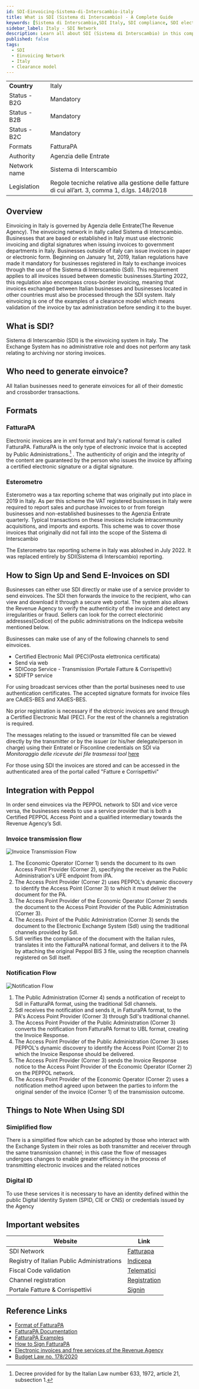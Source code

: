 ```yaml
---
id: SDI-Einvoicing-Sistema-di-Interscambio-italy
title: What is SDI (Sistema di Interscambio) - A Complete Guide
keywords: [Sistema di Interscambio,SDI Italy, SDI compliance, SDI electronic invoicing, SDI software, SDI invoice format, SDI benefits, SDI vs SdI, SDI invoice management, SDI solutions, SDI digital transformation, SDI requirements, SDI tax compliance, SDI invoice approval process, SDI digital signature, SDI for small businesses, SDI for freelancers, SDI API, SDI invoicing process, SDI data interchange, SDI VAT, SDI XML, SDI document management, SDI automated invoice processing, SDI interoperability, SDI security, SDI invoice transmission, SDI electronic billing, SDI regulatory compliance, SDI invoice archiving, SDI document exchange, SDI document flow, SDI invoicing software, SDI B2B, SDI invoice validation, SDI e-commerce, SDI accounting software, SDI invoicing system, SDI digital invoicing]
sidebar_label: Italy - SDI Network 
description: Learn all about SDI (Sistema di Interscambio) in this comprehensive guide, including how it works and why it's important.
published: false
tags:
  - SDI
  - Einvoicing Network
  - Italy
  - Clearance model
---
```


<table  >
    <tr>
      <td align="left"><b>Country</b></td>
        <td align="left">Italy</td>
    </tr>
    <tr>
        <td align="Left">Status - B2G</td>
        <td align="left">Mandatory</td>
    </tr>
  <tr>
        <td align="Left">Status - B2B</td>
        <td align="left">Mandatory</td>
    </tr>
  <tr>
        <td align="Left">Status - B2C</td>
        <td align="left">Mandatory</td>
    </tr>
  <tr>
        <td align="left">Formats</td>
        <td align="left">FatturaPA</td>
    </tr>
  <tr>
        <td align="left">Authority</td>
        <td align="left">Agenzia delle Entrate</td>
    </tr>
  <tr>
        <td align="left">Network name</td>
        <td align="left">Sistema di Interscambio</td>
 </tr>
  <tr>
        <td align="left">Legislation</td>
        <td align="left">Regole tecniche relative alla gestione delle fatture di cui all’art. 3, comma 1, d.lgs. 148/2018</td>
 </tr>
</table>

## Overview
Einvoicing in Italy is governed by Agenzia delle Entrate(The Revenue Agency). The einvoicing network in itally called Sistema di Interscambio.
Businesses that are based or established in Italy must use electronic invoicing and digital signatures when issuing invoices to government departments in Italy. Businesses outside of italy can issue invoices in paper or electronic form. Beginning on January 1st, 2019, Italian regulations have made it mandatory for businesses registered in Italy to exchange invoices through the use of the Sistema di Interscambio (SdI). This requirement applies to all invoices issued between domestic businesses.Starting 2022, this regulation also encompass cross-border invoicing, meaning that invoices exchanged between Italian businesses and businesses located in other countries must also be processed through the SDI system. Italy einvoicing is one of the examples of a clearance model which means validation of the invoice by tax administration before sending it to the buyer.

## What is SDI?
Sistema di Interscambio (SDI) is the einvoicing system in Italy. The Exchange System has no administrative role and does not perform any task relating to archiving nor storing invoices.

## Who need to generate einvoice?
All Italian businesses need to generate einvoices for all of their domestic and crossborder transactions. 

## Formats

### FatturaPA
Electronic invoices are in xml format and Italy's national format is called FatturaPA. FatturaPA is the only type of electronic invoice that is accepted by Public Administrations.[^1] . The authenticity of origin and the integrity of the content are guaranteed by the person who issues the invoice by affixing a certified electronic signature or a digital signature. 

### Esterometro

Esterometro was a tax reporting scheme that was originally put into place in 2019 in Italy. As per this scheme the VAT registered businesses in Italy were required to report sales and purchase invoices to or from foreign businesses and non-established businesses to the Agenzia Entrate quarterly. 
Typical transactions on these invoices include intracommunity acquisitions, and imports and exports. This scheme was to cover those invoices that originally did not fall into the scope of the Sistema di Interscambio

The Esterometro tax reporting scheme in Italy was abloshed in July 2022. It was replaced entirely by SDI(Sistema di Interscambio) reporting. 

## How to Sign Up and Send E-Invoices on SDI

Businesses can either use SDI directly or make use of a service provider to send einvoices. The SDI then forwards the invoice to the recipient, who can view and download it through a secure web portal. The system also allows the Revenue Agency to verify the authenticity of the invoice and detect any irregularities or fraud. Sellers can look for the correct electorinic addresses(Codice) of the public administrations on the Indicepa website mentioned below. 


Businesses can make use of any of the following channels to send einvoices. 

* Certified Electronic Mail (PEC)(Posta elettronica certificata)
* Send via web
* SDICoop Service - Transmission (Portale Fatture & Corrispettivi)
* SDIFTP service

For using broadcast services other than the portal busineses need to use authentication certificates. The accepted signature formats for invoice files are CAdES-BES and XAdES-BES.

No prior registration is necessary if the elctronic invoices are send through a Certified Electronic Mail (PEC). For the rest of the channels a registration is required. 

The messages relating to the issued or transmitted file can be viewed directly by the transmitter or by the issuer (or his/her delegate/person in charge) using their Entratel or Fisconline credentials on SDI via _Monitoraggio delle ricevute dei file trasmessi tool_ [here](https://ivaservizi.agenziaentrate.gov.it/portale/)

For those using SDI the invoices are stored and can be accessed in the authenticated area of the portal called "Fatture e Corrispettivi"

## Integration with Peppol 

In order send einvoices via the PEPPOL network to SDI and vice verce versa, the businesses needs to use a service provider that is both a Certified PEPPOL Access Point and a qualified intermediary towards the Revenue Agency’s SdI.


### Invoice transmission flow
![Invoice Transmission Flow](/img/SDI-peppol-invoice-transmission-flow.png)

1. The Economic Operator (Corner 1) sends the document to its own Access Point Provider (Corner 2), specifying the receiver as the Public Administration's UFE endpoint from iPA.
2. The Access Point Provider (Corner 2) uses PEPPOL's dynamic discovery to identify the Access Point (Corner 3) to which it must deliver the document for the PA.
3. The Access Point Provider of the Economic Operator (Corner 2) sends the document to the Access Point Provider of the Public Administration (Corner 3).
4. The Access Point of the Public Administration (Corner 3) sends the document to the Electronic Exchange System (SdI) using the traditional channels provided by SdI.
5. SdI verifies the compliance of the document with the Italian rules, translates it into the FatturaPA national format, and delivers it to the PA by attaching the original Peppol BIS 3 file, using the reception channels registered on SdI itself.

### Notification Flow

![Notification Flow](/img/Notification-flow.png)

1. The Public Administration (Corner 4) sends a notification of receipt to SdI in FatturaPA format, using the traditional SdI channels.
2. SdI receives the notification and sends it, in FatturaPA format, to the PA's Access Point Provider (Corner 3) through SdI's traditional channel.
3. The Access Point Provider of the Public Administration (Corner 3) converts the notification from FatturaPA format to UBL format, creating the Invoice Response.
4. The Access Point Provider of the Public Administration (Corner 3) uses PEPPOL's dynamic discovery to identify the Access Point (Corner 2) to which the Invoice Response should be delivered.
5. The Access Point Provider (Corner 3) sends the Invoice Response notice to the Access Point Provider of the Economic Operator (Corner 2) on the PEPPOL network.
6. The Access Point Provider of the Economic Operator (Corner 2) uses a notification method agreed upon between the parties to inform the original sender of the invoice (Corner 1) of the transmission outcome.

## Things to Note When Using SDI

### Simiplified flow
There is a simplified flow which can be adopted by those who interact with the Exchange System in their roles as both transmitter and receiver through the same transmission channel; in this case the flow of messages undergoes changes to enable greater efficiency in the process of transmitting electronic invoices and the related notices

### Digital ID
To use these services it is necessary to have an identity defined within the public Digital Identity System (SPID, CIE or CNS) or credentials issued by the Agency

## Important websites

|Website| Link|
|--|--|
| SDI Network| [Fatturapa](https://www.fatturapa.gov.it)|
|Registry of Italian Public Administrations|[Indicepa](https://indicepa.gov.it/ipa-portale/)|
|Fiscal Code validation|[Telematici](https://telematici.agenziaentrate.gov.it/VerificaCF/Scegli.do?parameter=verificaCf)|
|Channel registration|[Registration](https://www.fatturapa.gov.it/en/servizionline/accreditare-il-canale/accreditare-il-canale/)|
|Portale Fatture & Corrispettivi|[Signin](https://www.agenziaentrate.gov.it/portale/web/guest/schede/comunicazioni/fatture-e-corrispettivi/acc-servizio-fatture-e-corrispettivi)|

## Reference Links
* [Format of FatturaPA](https://www.fatturapa.gov.it/en/norme-e-regole/documentazione-fattura-elettronica/formato-fatturapa/)
* [FatturaPA Documentation](https://www.fatturapa.gov.it/en/norme-e-regole/documentazione-fattura-elettronica/formato-fatturapa/)
* [FatturaPA Examples](https://www.fatturapa.gov.it/en/lafatturapa/esempi/)
* [How to Sign FatturaPA](https://www.fatturapa.gov.it/en/comefare/operatori-economici/firmare-la-fatturapa/)
* [Electronic invoices and free services of the Revenue Agency](https://www.agenziaentrate.gov.it/portale/documents/20143/233439/guida+fattura+elettronica+pa_Guida_La%2Bfattura_elettroniva_e_i_servizi_gratuiti_dell'Agenzia_delle_Entrate.pdf/6ed33b70-2716-4754-9000-f8d3c0d6b6b0?version=1.0)
* [Budget Law no. 178/2020](https://www.gazzettaufficiale.it/eli/id/2020/12/30/20G00202/sg)
[^1]: Decree provided for by the Italian Law number 633, 1972, article 21, subsection 1. 
